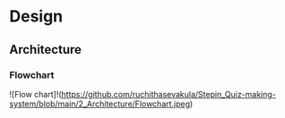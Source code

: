 # Design 
## Architecture
### Flowchart
![Flow chart]!(https://github.com/ruchithasevakula/Stepin_Quiz-making-system/blob/main/2_Architecture/Flowchart.jpeg)